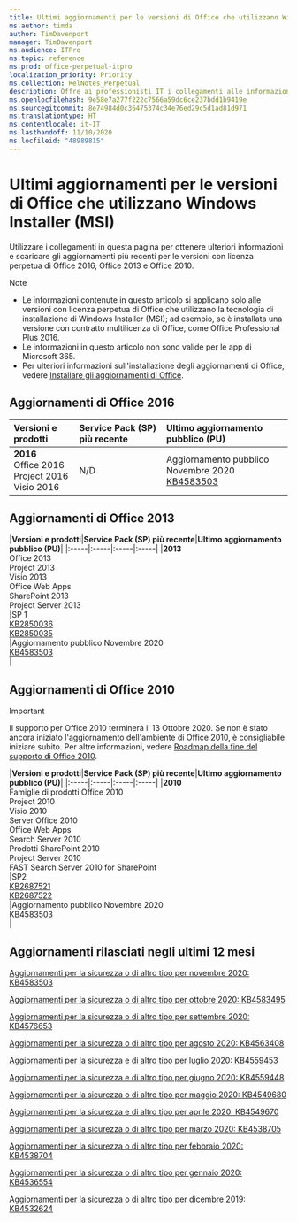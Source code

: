 ```yaml
---
title: Ultimi aggiornamenti per le versioni di Office che utilizzano Windows Installer (MSI)
ms.author: timda
author: TimDavenport
manager: TimDavenport
ms.audience: ITPro
ms.topic: reference
ms.prod: office-perpetual-itpro
localization_priority: Priority
ms.collection: RelNotes_Perpetual
description: Offre ai professionisti IT i collegamenti alle informazioni sugli aggiornamenti più recenti delle versioni con licenza perpetua di Office 2016, Office 2013 e Office 2010
ms.openlocfilehash: 9e58e7a277f222c7566a59dc6ce237bdd1b9419e
ms.sourcegitcommit: 8e74984d0c36475374c34e76ed29c5d1ad81d971
ms.translationtype: HT
ms.contentlocale: it-IT
ms.lasthandoff: 11/10/2020
ms.locfileid: "48989815"
---
```

# <a name="latest-updates-for-versions-of-office-that-use-windows-installer-msi"></a>Ultimi aggiornamenti per le versioni di Office che utilizzano Windows Installer (MSI)

Utilizzare i collegamenti in questa pagina per ottenere ulteriori informazioni e scaricare gli aggiornamenti più recenti per le versioni con licenza perpetua di Office 2016, Office 2013 e Office 2010.
  
 
> [!NOTE]
> - Le informazioni contenute in questo articolo si applicano solo alle versioni con licenza perpetua di Office che utilizzano la tecnologia di installazione di Windows Installer (MSI); ad esempio, se è installata una versione con contratto multilicenza di Office, come Office Professional Plus 2016.
> - Le informazioni in questo articolo non sono valide per le app di Microsoft 365.
> - Per ulteriori informazioni sull'installazione degli aggiornamenti di Office, vedere [Installare gli aggiornamenti di Office](https://support.office.com/article/2ab296f3-7f03-43a2-8e50-46de917611c5). 


## <a name="office-2016-updates"></a>Aggiornamenti di Office 2016

|**Versioni e prodotti**|**Service Pack (SP) più recente**|**Ultimo aggiornamento pubblico (PU)**|
|:-----|:-----|:-----|
|**2016** <br/> Office 2016  <br/> Project 2016  <br/> Visio 2016  <br/> |N/D  <br/> |Aggiornamento pubblico Novembre 2020  <br/> [KB4583503](https://support.microsoft.com/help/4583503) <br/> |
   
## <a name="office-2013-updates"></a>Aggiornamenti di Office 2013

|**Versioni e prodotti**|**Service Pack (SP) più recente**|**Ultimo aggiornamento pubblico (PU)**|
|:-----|:-----|:-----|:-----|
|**2013** <br/> Office 2013  <br/> Project 2013  <br/> Visio 2013  <br/> Office Web Apps  <br/> SharePoint 2013  <br/> Project Server 2013  <br/> |SP 1 <br/> [KB2850036](https://support.microsoft.com/kb/2850036) <br/>[KB2850035](https://support.microsoft.com/kb/2850035) <br/> |Aggiornamento pubblico Novembre 2020  <br/> [KB4583503](https://support.microsoft.com/help/4583503) <br/> |
   
## <a name="office-2010-updates"></a>Aggiornamenti di Office 2010
> [!IMPORTANT]
> Il supporto per Office 2010 terminerà il 13 Ottobre 2020. Se non è stato ancora iniziato l'aggiornamento dell'ambiente di Office 2010, è consigliabile iniziare subito. Per altre informazioni, vedere [Roadmap della fine del supporto di Office 2010](https://docs.microsoft.com/DeployOffice/office-2010-end-support-roadmap). 

|**Versioni e prodotti**|**Service Pack (SP) più recente**|**Ultimo aggiornamento pubblico (PU)**|
|:-----|:-----|:-----|:-----|
|**2010** <br/> Famiglie di prodotti Office 2010  <br/> Project 2010  <br/> Visio 2010  <br/> Server Office 2010  <br/> Office Web Apps  <br/> Search Server 2010  <br/> Prodotti SharePoint 2010  <br/> Project Server 2010  <br/> FAST Search Server 2010 for SharePoint  <br/> |SP2 <br/>[KB2687521](https://support.microsoft.com/kb/2687521) <br/> [KB2687522](https://support.microsoft.com/kb/2687522) <br/> |Aggiornamento pubblico Novembre 2020  <br/> [KB4583503](https://support.microsoft.com/help/4583503) <br/> |
   

   
## <a name="updates-released-in-past-12-months"></a>Aggiornamenti rilasciati negli ultimi 12 mesi
[Aggiornamenti per la sicurezza o di altro tipo per novembre 2020: KB4583503](https://support.microsoft.com/help/4583503)

[Aggiornamenti per la sicurezza o di altro tipo per ottobre 2020: KB4583495](https://support.microsoft.com/help/4583495)

[Aggiornamenti per la sicurezza o di altro tipo per settembre 2020: KB4576653](https://support.microsoft.com/help/4576653)

[Aggiornamenti per la sicurezza o di altro tipo per agosto 2020: KB4563408](https://support.microsoft.com/help/4563408)

[Aggiornamenti per la sicurezza e di altro tipo per luglio 2020: KB4559453](https://support.microsoft.com/help/4559453)

[Aggiornamenti per la sicurezza e di altro tipo per giugno 2020: KB4559448](https://support.microsoft.com/help/4559448)

[Aggiornamenti per la sicurezza o di altro tipo per maggio 2020: KB4549680](https://support.microsoft.com/help/4549680)

[Aggiornamenti per la sicurezza e di altro tipo per aprile 2020: KB4549670](https://support.microsoft.com/help/4549670)

[Aggiornamenti per la sicurezza o di altro tipo per marzo 2020: KB4538705](https://support.microsoft.com/help/4538705)

[Aggiornamenti per la sicurezza o di altro tipo per febbraio 2020: KB4538704](https://support.microsoft.com/help/4538704)

[Aggiornamenti per la sicurezza o di altro tipo per gennaio 2020: KB4536554](https://support.microsoft.com/help/4536554)

[Aggiornamenti per la sicurezza o di altro tipo per dicembre 2019: KB4532624](https://support.microsoft.com/help/4532624)
 




</br>